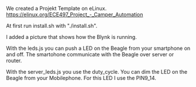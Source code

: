We created a Projekt Template on eLinux. 
https://elinux.org/ECE497_Project_-_Camper_Automation 

At first run install.sh with "./install.sh". 

I added a picture  that shows how the Blynk is running.

With the leds.js you can push a LED on the Beagle from your smartphone on
and off. The smartohone communicate with the Beagle over server or router. 

With the server_leds.js you use the duty_cycle. You can dim the LED on the 
Beagle from your Mobilephone. For this LED I use the PIN9_14.   
